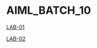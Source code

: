 # AIML_BATCH_10

[LAB-01](https://github.com/akshaypallam/AIML_BATCH_10/blob/main/LAB01_AIML.ipynb)

[LAB-02](https://github.com/akshaypallam/AIML_BATCH_10/blob/main/LAB02_AIML.ipynb)
